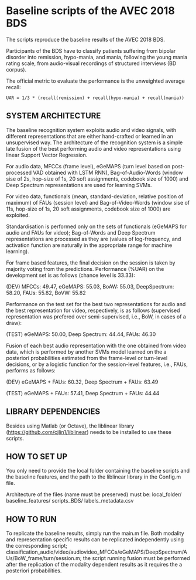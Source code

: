 # Baseline scripts of the AVEC 2018 BDS

The scripts reproduce the baseline results of the AVEC 2018 BDS.

Participants of the BDS have to classify patients suffering from bipolar disorder into remission, hypo-mania, and mania, following the young mania rating scale, from audio-visual recordings of structured interviews (BD corpus). 

The official metric to evaluate the performance is the unweighted average recall: 

	UAR = 1/3 * (recall(remission) + recall(hypo-mania) + recall(mania))

## SYSTEM ARCHITECTURE

The baseline recognition system exploits audio and video signals, with different representations that are either hand-crafted or learned in an unsupervised way. The architecture of the recognition system is a simple late fusion of the best performing audio and video representations using linear Support Vector Regression. 

For audio data, MFCCs (frame level), eGeMAPS (turn level based on post-processed VAD obtained with LSTM RNN), Bag-of-Audio-Words (window sise of 2s, hop-size of 1s, 20 soft assignments, codebook size of 1000) and Deep Spectrum representations are used for learning SVMs. 

For video data, functionals (mean, standard-deviation, relative position of maximum) of FAUs (session level) and Bag-of-Video-Words (window sise of 11s, hop-size of 1s, 20 soft assignments, codebook size of 1000) are exploited.

Standardisation is performed only on the sets of functionals (eGeMAPS for audio and FAUs for video); Bag-of-Words and Deep Spectrum representations are processed as they are (values of log-frequency, and activation function are naturally in the appropriate range for machine learning). 

For frame based features, the final decision on the session is taken by majority voting from the predictions. Performance (%UAR) on the development set is as follows (chance level is 33.33):

(DEV) MFCCs: 49.47, eGeMAPS: 55.03, BoAW: 55.03, DeepSpectrum: 58.20, FAUs: 55.82, BoVW: 55.82

Performance on the test set for the best two representations for audio and the best representation for video, respectively, is as follows (supervised representation was prefered over semi-supervised, i.e., BoW, in cases of a draw):

(TEST) eGeMAPS: 50.00, Deep Spectrum: 44.44, FAUs: 46.30

Fusion of each best audio representation with the one obtained from video data, which is performed by another SVMs model learned on the a posteriori probabilities estimated from the frame-level or turn-level decisions, or by a logistic function for the session-level features, i.e., FAUs, performs as follows:

(DEV)  eGeMAPS + FAUs: 60.32, Deep Spectrum + FAUs: 63.49

(TEST) eGeMAPS + FAUs: 57.41, Deep Spectrum + FAUs: 44.44


## LIBRARY DEPENDENCIES

Besides using Matlab (or Octave), the liblinear library (https://github.com/cjlin1/liblinear) needs to be installed to use these scripts.

## HOW TO SET UP

You only need to provide the local folder containing the baseline scripts and the baseline features, and the path to the liblinear library in the Config.m file.

Architecture of the files (name must be preserved) must be:
local_folder/
	baseline_features/
	scripts_BDS/
	labels_metadata.csv

## HOW TO RUN

To replicate the baseline results, simply run the main.m file.
Both modality and representation specific results can be replicated independently using the corresponding script; classification_audio/video/audiovideo_MFCCs/eGeMAPS/DeepSpectrum/AUs/BoW_frame/turn/session.m; the script running fusion must be performed after the replication of the modality dependent results as it requires the a posteriori probabilities.
